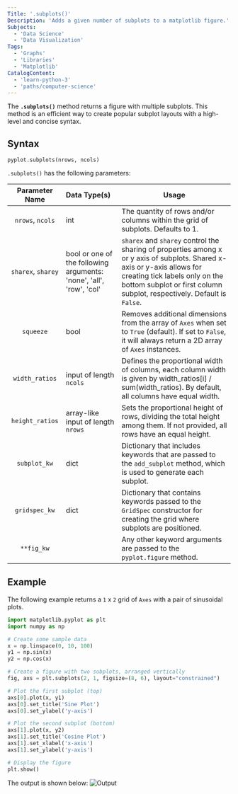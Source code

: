 ```yaml
---
Title: '.subplots()'
Description: 'Adds a given number of subplots to a matplotlib figure.'
Subjects:
  - 'Data Science'
  - 'Data Visualization'
Tags:
  - 'Graphs'
  - 'Libraries'
  - 'Matplotlib'
CatalogContent:
  - 'learn-python-3'
  - 'paths/computer-science'
---
```


The **`.subplots()`** method returns a figure with multiple subplots. This method is an efficient way to create popular subplot layouts with a high-level and concise syntax.

## Syntax

```pseudo
pyplot.subplots(nrows, ncols)
```

`.subplots()` has the following parameters:

|  Parameter Name  | Data Type(s)                                                        | Usage                                                                                                                                                                                                                                |
| :--------------: | :------------------------------------------------------------------ | ------------------------------------------------------------------------------------------------------------------------------------------------------------------------------------------------------------------------------------ |
|  `nrows`, `ncols`  | int                                                                 | The quantity of rows and/or columns within the grid of subplots. Defaults to 1.                                                                                                                                                      |
| `sharex`, `sharey` | bool or one of the following arguments: 'none', 'all', 'row', 'col' | `sharex` and `sharey` control the sharing of properties among x or y axis of subplots. Shared x-axis or y-axis allows for creating tick labels only on the bottom subplot or first column subplot, respectively. Default is `False`. |
|    `squeeze`     | bool                                                                | Removes additional dimensions from the array of `Axes` when set to `True` (default). If set to `False`, it will always return a 2D array of `Axes` instances.                                                                            |
|  `width_ratios`  | input of length `ncols`                                               | Defines the proportional width of columns, each column width is given by width_ratios[i] / sum(width_ratios). By default, all columns have equal width.                                                                              |
| `height_ratios`  | array-like input of length `nrows`                                    | Sets the proportional height of rows, dividing the total height among them. If not provided, all rows have an equal height.                                                                                                          |
|   `subplot_kw`   | dict                                                                | Dictionary that includes keywords that are passed to the `add_subplot` method, which is used to generate each subplot.                                                                                                               |
|  `gridspec_kw`   | dict                                                                | Dictionary that contains keywords passed to the `GridSpec` constructor for creating the grid where subplots are positioned.                                                                                                          |
|    `**fig_kw`    |                                                                     | Any other keyword arguments are passed to the `pyplot.figure` method.                                                                                                                                                                |

## Example

The following example returns a `1` x `2` grid of `Axes` with a pair of sinusoidal plots.

```py
import matplotlib.pyplot as plt
import numpy as np

# Create some sample data
x = np.linspace(0, 10, 100)
y1 = np.sin(x)
y2 = np.cos(x)

# Create a figure with two subplots, arranged vertically
fig, axs = plt.subplots(2, 1, figsize=(8, 6), layout="constrained")

# Plot the first subplot (top)
axs[0].plot(x, y1)
axs[0].set_title('Sine Plot')
axs[0].set_ylabel('y-axis')

# Plot the second subplot (bottom)
axs[1].plot(x, y2)
axs[1].set_title('Cosine Plot')
axs[1].set_xlabel('x-axis')
axs[1].set_ylabel('y-axis')

# Display the figure
plt.show()
```

The output is shown below:
![Output](https://raw.githubusercontent.com/Codecademy/docs/media/matplotlib-subplots-example.png)
